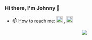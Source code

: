 ### Hi there, I'm Johnny 👋

<!--
**kevnramos/kevnramos** is a ✨ _special_ ✨ repository because its `README.md` (this file) appears on your GitHub profile.

Here are some ideas to get you started:

- 🔭 I’m currently working on ...
- 👯 I’m looking to collaborate on ...
- 🤔 I’m looking for help with ...
- 💬 Ask me about ...
- 😄 Pronouns: ...
- ⚡ Fun fact: ...
- 🌱 I’m currently learning ...
-->

- 📫 How to reach me: [ <img src="./linkedin.png" width="20"> ](https://www.linkedin.com/in/johnnypillacela/), [ <img src="https://cdn-icons-png.flaticon.com/512/552/552486.png" alt="drawing" width="20"/> ](mailto:johnnybelesaca@gmail.com)



<p align="center">
    <img src="https://github-readme-stats.vercel.app/api?username=JohnnyPillacela&theme=nord&show_icons=true">
<!--     DOCS: https://github.com/anuraghazra/github-readme-stats -->
</p>
